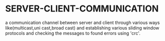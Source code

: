 # SERVER-CLIENT-COMMUNICATION
a communication channel between server and client through various ways like(multicast,uni cast,broad cast) and establishing various sliding window protocols and checking the messages to found errors using 'crc'.
